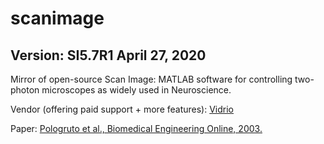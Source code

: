 # scanimage
## Version: SI5.7R1 	April 27, 2020

Mirror of open-source Scan Image: MATLAB software for controlling two-photon microscopes as widely used in Neuroscience. 

Vendor (offering paid support + more features): [Vidrio](https://vidriotechnologies.com)

Paper: [Pologruto et al., Biomedical Engineering Online, 2003.](http://www.biomedical-engineering-online.com/content/2/1/13)
